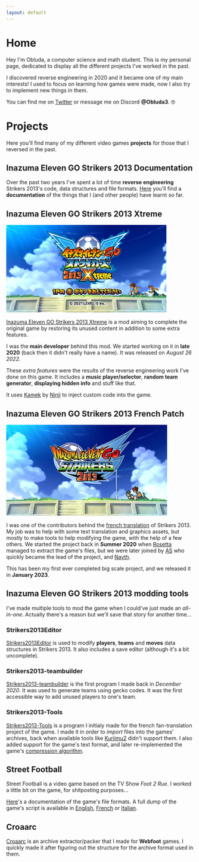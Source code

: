 ```yaml
---
layout: default
---
```

# Home

Hey I'm Obluda, a computer science and math student. This is my personal page, dedicated to display all the different projects I've worked in the past.

I discovered reverse engineering in 2020 and it became one of my main interests! I used to focus on learning how games were made, now I also try to implement new things in them.

You can find me on [Twitter](https://www.twitter.com/obluda3) or message me on Discord **@Obluda3**. 🤓 
 
# Projects

Here you'll find many of my different video games **projects** for those that I reversed in the past.

## Inazuma Eleven GO Strikers 2013 Documentation

Over the past two years I've spent a lot of time **reverse engineering** Strikers 2013's code, data structures and file formats. 
[Here](/strikers) you'll find a **documentation** of the things that I (and other people) have learnt so far.

## Inazuma Eleven GO Strikers 2013 Xtreme

![Screenshot of Xtreme13's titlescreen](/resources/xtreme_titlescreen.png)

[Inazuma Eleven GO Strikers 2013 Xtreme](https://www.xtreme13.com/) is a mod aiming to complete the original game by restoring its unused content in addition to some extra features. 

I was the **main developer** behind this mod. We started working on it in **late 2020** (back then it didn't really have a name). It was released on *August 26 2022*.

These *extra features* were the results of the reverse engineering work I've done on this game. It includes a **music player/selector**, **random team generator**, **displaying hidden info** and stuff like that.

It uses [Kamek](https://github.com/Treeki/Kamek) by [Ninji](https://twitter.com/_ninji) to inject custom code into the game.

## Inazuma Eleven GO Strikers 2013 French Patch

![Screenshot of a translated menu in Strikers 2013](/resources/strikersfr.png)

I was one of the contributors behind the [french translation](/copa_project) of Strikers 2013. My job was to help with some text translation and graphics assets, but mostly to make tools to help modifying the game, with the help of a few others. We started the project back in **Summer 2020** when [Rosetta](https://twitter.com/rosetta_galaxy) managed to extract the game's files, but we were later joined by [AS](https://twitter.com/sltcas) who quickly became the lead of the project, and [Nayth](https://twitter.com/637nayth). 

This has been my first ever completed big scale project, and we released it in **January 2023**.

## Inazuma Eleven GO Strikers 2013 modding tools

I've made multiple tools to mod the game when I could've just made an *all-in-one*. Actually there's a reason but we'll save that story for another time...

### Strikers2013Editor

[Strikers2013Editor](https://github.com/obluda3/Strikers2013Editor) is used to modify **players**, **teams** and **moves** data structures in Strikers 2013. It also includes a save editor (although it's a bit uncomplete).

### Strikers2013-teambuilder

[Strikers2013-teambuilder](https://github.com/obluda3/strikers2013-teambuilder) is the first program I made back in *December 2020*. It was used to generate teams using gecko codes. It was the first accessible way to add unused players to one's team.

### Strikers2013-Tools

[Strikers2013-Tools](https://github.com/obluda3/strikers2013-tools) is a program I initialy made for the french fan-translation project of the game. I made it in order to *import* files into the games' archives, back when available tools like [Kuriimu2](https://github.com/FanTranslatorsInternational/Kuriimu2) didn't support them. I also added support for the game's text format, and later re-implemented the game's [compression algorithm]().

## Street Football

Street Football is a video game based on the TV Show *Foot 2 Rue*. I worked a little bit on the game, for shitposting purposes...

[Here](/f2r.md)'s a documentation of the game's file formats. A full dump of the game's script is available in [English](/resources/f2r_eng.txt), [French](/resources/f2r_fr.txt) or [Italian](/resources/f2r_it.txt).

## Croaarc

[Croaarc](https://github.com/obluda3/Croaarc) is an archive extractor/packer that I made for **Webfoot** games. 
I quickly made it after figuring out the structure for the archive format used in them.
